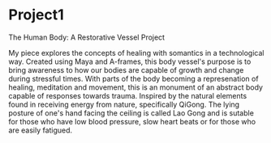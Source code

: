 # Project1
 The Human Body: A Restorative Vessel Project
 
 My piece explores the concepts of healing with somantics in a technological way. Created using Maya and A-frames, this body vessel's purpose is to bring awareness to how our
    bodies are capable of growth and change during stressful times. With parts of the body becoming a represenation of healing, meditation and movement, this is an monument of 
    an abstract body capable of responses towards trauma.
  Inspired by the natural elements found in receiving energy from nature, specifically QiGong. The lying posture of one's hand facing the ceiling is called Lao Gong and is sutable for those who have low blood pressure, slow heart beats or for those who are easily fatigued.
